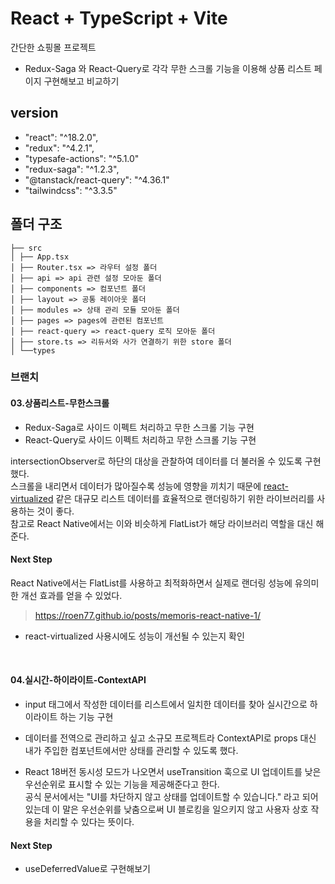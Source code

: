 # React + TypeScript + Vite

간단한 쇼핑몰 프로젝트

- Redux-Saga 와 React-Query로 각각 무한 스크롤 기능을 이용해 상품 리스트 페이지 구현해보고 비교하기

## version

- "react": "^18.2.0",
- "redux": "^4.2.1",
- "typesafe-actions": "^5.1.0"
- "redux-saga": "^1.2.3",
- "@tanstack/react-query": "^4.36.1"
- "tailwindcss": "^3.3.5"

## 폴더 구조

```
├── src
│ ├── App.tsx
│ ├── Router.tsx => 라우터 설정 폴더
│ ├── api => api 관련 설정 모아둔 폴더
│ ├── components => 컴포넌트 폴더
│ ├── layout => 공통 레이아웃 폴더
│ ├── modules => 상태 관리 모듈 모아둔 폴더
│ ├── pages => pages에 관련된 컴포넌트
│ ├── react-query => react-query 로직 모아둔 폴더
│ ├── store.ts => 리듀서와 사가 연결하기 위한 store 폴더
│ └──types

```

### 브랜치

#### 03.상품리스트-무한스크롤

- Redux-Saga로 사이드 이펙트 처리하고 무한 스크롤 기능 구현
- React-Query로 사이드 이펙트 처리하고 무한 스크롤 기능 구현

intersectionObserver로 하단의 대상을 관찰하여 데이터를 더 불러올 수 있도록 구현했다.
<br/>
스크롤을 내리면서 데이터가 많아질수록 성능에 영향을 끼치기 때문에 [react-virtualized](https://www.npmjs.com/package/react-virtualized) 같은 대규모 리스트 데이터를 효율적으로 랜더링하기 위한 라이브러리를 사용하는 것이 좋다.
<br/>
참고로 React Native에서는 이와 비슷하게 FlatList가 해당 라이브러리 역할을 대신 해준다.

#### Next Step

React Native에서는 FlatList를 사용하고 최적화하면서 실제로 랜더링 성능에 유의미한 개선 효과를 얻을 수 있었다.

> https://roen77.github.io/posts/memoris-react-native-1/

- react-virtualized 사용시에도 성능이 개선될 수 있는지 확인

<br/>

#### 04.실시간-하이라이트-ContextAPI

- input 태그에서 작성한 데이터를 리스트에서 일치한 데이터를 찾아 실시간으로 하이라이트 하는 기능 구현

- 데이터를 전역으로 관리하고 싶고 소규모 프로젝트라 ContextAPI로 props 대신 내가 주입한 컴포넌트에서만 상태를 관리할 수 있도록 했다.
- React 18버전 동시성 모드가 나오면서 useTransition 훅으로 UI 업데이트를 낮은 우선순위로 표시할 수 있는 기능을 제공해준다고 한다.
  <br/> 공식 문서에서는 "UI를 차단하지 않고 상태를 업데이트할 수 있습니다." 라고 되어있는데 이 말은 우선순위를 낮춤으로써 UI 블로킹을 일으키지 않고 사용자 상호 작용을 처리할 수 있다는 뜻이다.

#### Next Step

- useDeferredValue로 구현해보기
